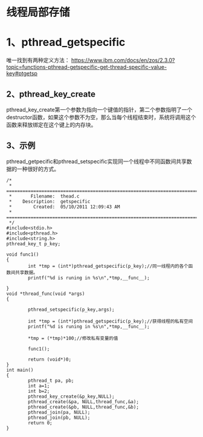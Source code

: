 # 线程局部存储

# 1、pthread_getspecific

唯一找到有两种定义方法：
https://www.ibm.com/docs/en/zos/2.3.0?topic=functions-pthread-getspecific-get-thread-specific-value-key#ptgetsp

## 2、pthread_key_create
pthread_key_create第一个参数为指向一个键值的指针，第二个参数指明了一个destructor函数，如果这个参数不为空，那么当每个线程结束时，系统将调用这个函数来释放绑定在这个键上的内存块。

## 3、示例
pthread_getpecific和pthread_setspecific实现同一个线程中不同函数间共享数据的一种很好的方式。
```
/*
 * =====================================================================================
 *       Filename:  thead.c
 *    Description:  getspecific
 *        Created:  05/10/2011 12:09:43 AM
 * =====================================================================================
 */
#include<stdio.h>
#include<pthread.h>
#include<string.h>
pthread_key_t p_key;
 
void func1()
{
        int *tmp = (int*)pthread_getspecific(p_key);//同一线程内的各个函数间共享数据。
        printf("%d is runing in %s\n",*tmp,__func__);
 
}
void *thread_func(void *args)
{
 
        pthread_setspecific(p_key,args);
 
        int *tmp = (int*)pthread_getspecific(p_key);//获得线程的私有空间
        printf("%d is runing in %s\n",*tmp,__func__);
 
        *tmp = (*tmp)*100;//修改私有变量的值
 
        func1();
 
        return (void*)0;
}
int main()
{
        pthread_t pa, pb;
        int a=1;
        int b=2;
        pthread_key_create(&p_key,NULL);
        pthread_create(&pa, NULL,thread_func,&a);
        pthread_create(&pb, NULL,thread_func,&b);
        pthread_join(pa, NULL);
        pthread_join(pb, NULL);
        return 0;
}
```